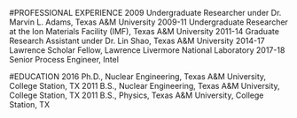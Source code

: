 #PROFESSIONAL EXPERIENCE
2009		Undergraduate Researcher under Dr. Marvin L. Adams, Texas A&M University
2009-11	Undergraduate Researcher at the Ion Materials Facility (IMF), Texas A&M University
2011-14	Graduate Research Assistant under Dr. Lin Shao, Texas A&M University
2014-17	Lawrence Scholar Fellow, Lawrence Livermore National Laboratory
2017-18 Senior Process Engineer, Intel


#EDUCATION
2016		Ph.D., Nuclear Engineering, Texas A&M University, College Station, TX
2011		B.S., Nuclear Engineering, Texas A&M University, College Station, TX
2011		B.S., Physics, Texas A&M University, College Station, TX



